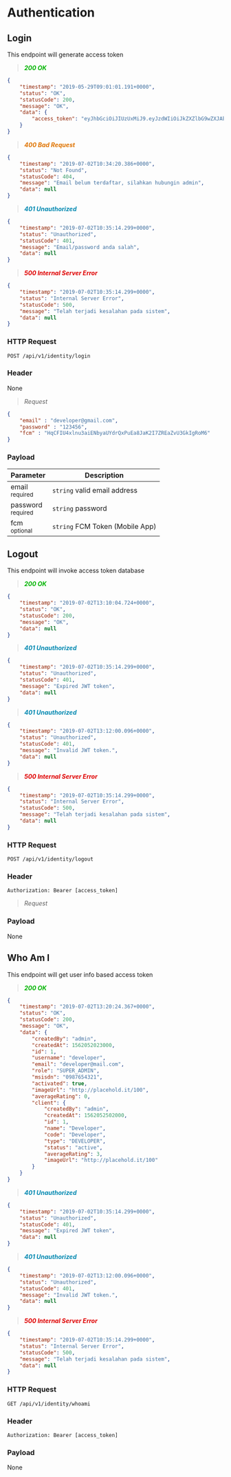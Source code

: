 # Authentication

## Login

This endpoint will generate access token 

>  **<span style='color:#04B404'>*200 OK*</span>**

```json
{
    "timestamp": "2019-05-29T09:01:01.191+0000",
    "status": "OK",
    "statusCode": 200,
    "message": "OK",
    "data": {
        "access_token": "eyJhbGciOiJIUzUxMiJ9.eyJzdWIiOiJkZXZlbG9wZXJAbWFpbC5jb20iLCJhdXRoIjoiU1VQRVJfQURNSU4iLCJpYXQiOjE1NTkxMjA0NjAsImV4cCI6MTU1OTcyNTI2MH0.a9kuuiJ7NqJ3rneuGXNPB8rxsqQQFjw4iUTmw8hNfuSLntbNsggR_u_euecgSEkvmNf5C1GJRRD_wXfAuFZFGQ"
    }
}
```

>  **<span style='color:#DF7401'>*400 Bad Request*</span>**

```json
{
    "timestamp": "2019-07-02T10:34:20.386+0000",
    "status": "Not Found",
    "statusCode": 404,
    "message": "Email belum terdaftar, silahkan hubungin admin",
    "data": null
}
```

>  **<span style='color:#0489B1'>*401 Unauthorized*</span>**

```json
{
    "timestamp": "2019-07-02T10:35:14.299+0000",
    "status": "Unauthorized",
    "statusCode": 401,
    "message": "Email/password anda salah",
    "data": null
}
```

>  **<span style='color:#DF0101'>*500 Internal Server Error*</span>** 

```json
{
    "timestamp": "2019-07-02T10:35:14.299+0000",
    "status": "Internal Server Error",
    "statusCode": 500,
    "message": "Telah terjadi kesalahan pada sistem",
    "data": null
}
```

### HTTP Request

`POST /api/v1/identity/login`

### Header

None

> *Request*

```json
{
	"email" : "developer@gmail.com",
	"password" : "123456",
	"fcm" : "HqCFIU4xlnu3aiENbyaUYdrQxPuEa8JaK2I7ZREaZvU3GkIgRoM6"
}
```

### Payload

Parameter | Description
--------- | -----------
email <br> <small>required</small>  | `string` valid email address
password <br> <small>required</small>  | `string` password
fcm <br> <small>optional</small>  | `string` FCM Token (Mobile App)



##  Logout

This endpoint will invoke access token database 

>  **<span style='color:#04B404'>*200 OK*</span>**

```json
{
    "timestamp": "2019-07-02T13:10:04.724+0000",
    "status": "OK",
    "statusCode": 200,
    "message": "OK",
    "data": null
}
```

>  **<span style='color:#0489B1'>*401 Unauthorized*</span>**

```json
{
    "timestamp": "2019-07-02T10:35:14.299+0000",
    "status": "Unauthorized",
    "statusCode": 401,
    "message": "Expired JWT token",
    "data": null
}
```

>  **<span style='color:#0489B1'>*401 Unauthorized*</span>**

```json
{
    "timestamp": "2019-07-02T13:12:00.096+0000",
    "status": "Unauthorized",
    "statusCode": 401,
    "message": "Invalid JWT token.",
    "data": null
}
```

>  **<span style='color:#DF0101'>*500 Internal Server Error*</span>** 

```json
{
    "timestamp": "2019-07-02T10:35:14.299+0000",
    "status": "Internal Server Error",
    "statusCode": 500,
    "message": "Telah terjadi kesalahan pada sistem",
    "data": null
}
```

### HTTP Request

`POST /api/v1/identity/logout`

### Header

`Authorization: Bearer [access_token]`

> *Request*

### Payload

None



## Who Am I

This endpoint will get user info based access token

>  **<span style='color:#04B404'>*200 OK*</span>**

```json
{
    "timestamp": "2019-07-02T13:20:24.367+0000",
    "status": "OK",
    "statusCode": 200,
    "message": "OK",
    "data": {
        "createdBy": "admin",
        "createdAt": 1562052023000,
        "id": 1,
        "username": "developer",
        "email": "developer@mail.com",
        "role": "SUPER_ADMIN",
        "msisdn": "0987654321",
        "activated": true,
        "imageUrl": "http://placehold.it/100",
        "averageRating": 0,
        "client": {
            "createdBy": "admin",
            "createdAt": 1562052502000,
            "id": 1,
            "name": "Developer",
            "code": "Developer",
            "type": "DEVELOPER",
            "status": "active",
            "averageRating": 3,
            "imageUrl": "http://placehold.it/100"
        }
    }
}
```

>  **<span style='color:#0489B1'>*401 Unauthorized*</span>**

```json
{
    "timestamp": "2019-07-02T10:35:14.299+0000",
    "status": "Unauthorized",
    "statusCode": 401,
    "message": "Expired JWT token",
    "data": null
}
```

>  **<span style='color:#0489B1'>*401 Unauthorized*</span>**

```json
{
    "timestamp": "2019-07-02T13:12:00.096+0000",
    "status": "Unauthorized",
    "statusCode": 401,
    "message": "Invalid JWT token.",
    "data": null
}
```

>  **<span style='color:#DF0101'>*500 Internal Server Error*</span>** 

```json
{
    "timestamp": "2019-07-02T10:35:14.299+0000",
    "status": "Internal Server Error",
    "statusCode": 500,
    "message": "Telah terjadi kesalahan pada sistem",
    "data": null
}
```

### HTTP Request

`GET /api/v1/identity/whoami`

### Header

`Authorization: Bearer [access_token]`

### Payload

None


